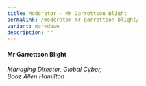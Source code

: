 ```yaml
---
title: Moderator – Mr Garrettson Blight
permalink: /moderator-mr-garrettson-blight/
variant: markdown
description: ""
---
```

#### **Mr Garrettson Blight**

*Managing Director, Global Cyber, <br> Booz Allen Hamilton*